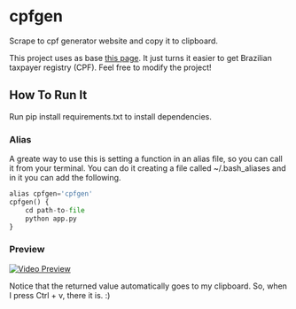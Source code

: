 # cpfgen
Scrape to cpf generator website and copy it to clipboard.

This project uses as base [this page](https://www.4devs.com.br/gerador_de_cpf). It just turns it easier to get Brazilian taxpayer registry (CPF). Feel free to modify the project!

## How To Run It
Run pip install requirements.txt to install dependencies.

### Alias
A greate way to use this is setting a function in an alias file, so you can call it from your terminal. You can do it creating a file called ~/.bash_aliases and in it you can add the following.

```python
alias cpfgen='cpfgen'
cpfgen() {
    cd path-to-file
    python app.py
}
```

### Preview
[![Video Preview](https://user-images.githubusercontent.com/30248076/224189846-24e607fe-dd80-4661-a3c0-a867a852acfb.png)](https://user-images.githubusercontent.com/30248076/224191541-6d81721a-4a86-44b3-a8b4-f669ad9fd002.mp4)

Notice that the returned value automatically goes to my clipboard. So, when I press Ctrl + v, there it is. :)
